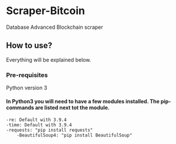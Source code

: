 # Scraper-Bitcoin
Database Advanced Blockchain scraper

## How to use?
Everything will be explained below.


### Pre-requisites
Python version 3

#### In Python3 you will need to have a few modules installed. The pip-commands are listed next tot the module.
	-re: Default with 3.9.4
 	-time: Default with 3.9.4
 	-requests: "pip install requests"
    	-BeautifulSoup4: "pip install BeautifulSoup"
